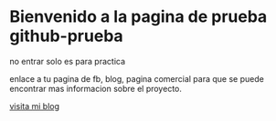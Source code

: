 # Bienvenido a la pagina de prueba github-prueba

no entrar solo es para practica

enlace a tu pagina de fb, blog, pagina comercial para que se puede encontrar mas informacion sobre el proyecto.

[visita mi blog](www.google.com)
